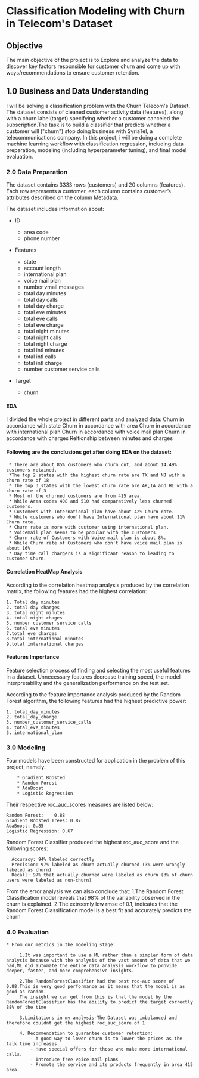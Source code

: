 # Classification Modeling with Churn in Telecom's Dataset
 
 ## Objective
 The main objective of the project is to Explore and analyze the data to discover key factors responsible for customer churn and come up with ways/recommendations to ensure customer retention.

## 1.0 Business and Data Understanding

I will be solving a classification problem with the Churn Telecom's Dataset. The dataset consists of cleaned customer activity data (features), along with a churn label(target) specifying whether a customer canceled the subscription.The task is to build a classifier that predicts whether a customer will ("churn") stop doing business with SyriaTel, a telecommunications company. 
In this project, i will be doing a complete machine learning workflow with classification regression, including data preparation, modeling (including hyperparameter tuning), and final model evaluation.


### 2.0 Data Preparation

The dataset contains 3333 rows (customers) and 20 columns (features). Each row represents a customer, each column contains customer’s attributes described on the column Metadata.

The dataset includes information about:
 
   * ID 
   
      * area code
      * phone number


   * Features 
   
      * state
      * account length
      * international plan
      * voice mail plan
      * number vmail messages   
      * total day minutes
      * total day calls
      * total day charge
      * total eve minutes
      * total eve calls
      * total eve charge
      * total night minutes
      * total night calls
      * total night charge
      * total intl minutes
      * total intl calls
      * total intl charge
      * number customer service calls

   * Target
   
      * churn

#### EDA
I divided the whole project in different parts and analyzed data:
Churn in accordance with state
Churn in accordance with area
Churn in accordance with international plan
Churn in accordance with voice mail plan
Churn in accordance with charges
Reltionship between minutes and charges

#### Following are the conclusions got after doing EDA on the dataset:
     * There are about 85% customers who churn out, and about 14.49% customers retained.
     *The top 2 states with the highest churn rate are TX and NJ with a churn rate of 18
     * The top 3 states with the lowest churn rate are AK,IA and HI with a churn rate of 3
     * Most of the churned customers are from 415 area.
     * While Area codes 408 and 510 had comparatively less churned customers.
     * Customers with International plan have about 42% Churn rate.
     * While customers who don't have International plan have about 11% Churn rate.
     * Churn rate is more with customer using international plan.
     * Voicemail plan seems to be popular with the customers.
     * Churn rate of Customers with Voice mail plan is about 8%.
     * While Churn rate of Customers who don't have voice mail plan is about 16%
     * Day time call chargers is a significant reason to leading to customer Churn. 
     

#### Correlation HeatMap Analysis
   According to the correlation heatmap analysis produced by the correlation matrix, the following features had the highest correlation:

    1. Total day minutes
    2. total day charges
    3. total night minutes
    4. total night chages
    5. number customer service calls
    6. total eve minutes
    7.total eve charges
    8.total international minutes
    9.total international charges    

#### Features Importance

  Feature selection process of finding and selecting the most useful features in a dataset. Unnecessary features decrease training speed, the model interpretability and the generalization performance on the test set.
   
   According to the feature importance analysis produced by the Random Forest algorithm, the following features had the highest predictive power:

    1. total_day_minutes
    2. total_day_charge
    3. number_customer_service_calls
    4. total_eve_minutes
    5. international_plan     
       	     
### 3.0 Modeling


Four models have been constructed for application in the problem of this project, namely:

        * Gradient Boosted 
        * Random Forest
        * AdaBoost
        * Logistic Regression

Their respective roc_auc_scores measures are listed below:
    
    Random Forest:    0.88
    Gradient Boosted Trees: 0.87
    AdaBoost: 0.85
    Logistic Regression: 0.67

Random Forest Classifier produced the highest roc_auc_score and the following scores:

      Accuracy: 94% labeled correctly
      Precision: 97% labeled as churn actually churned (3% were wrongly labeled as churn)
      Recall: 97% that actually churned were labeled as churn (3% of churn users were labeled as non-churn)
      
  From the error analysis we can also conclude that:
     1.The Random Forest Classification model reveals that 98% of the variability observed in the churn is explained.
     2.The extreemly low rmse of 0.1, indicates that the Random Forest Classification model is a best fit and accurately predicts the churn



### 4.0 Evaluation
    * From our metrics in the modeling stage:

         1.It was important to use a ML rather than a simpler form of data analysis because with the analysis of the vast amount of data that we had,ML did automate the entire data analysis workflow to provide deeper, faster, and more comprehensive insights. 

         2.The RandomForestClassifier had the best roc-auc score of 0.88.This is very good performance as it means that the model is as good as random.
         The insight we can get from this is that the model by the RandomForestClassifier has the ability to predict the target correctly 88% of the time

         3.Limitations in my analysis-The Dataset was imbalanced and therefore couldnt get the highest roc_auc_score of 1

         4. Recommendation to guarantee customer retention:
             - A good way to lower churn is to lower the prices as the talk time increases.
             - Have special offers for those who make more international calls.
             - Introduce free voice mail plans
             - Promote the service and its products frequently in area 415 area.





    
